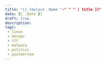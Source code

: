```yaml
---
title: "{{ replace .Name "-" " " | title }}"
date: {{ .Date }}
draft: true
description:
tags:
 - linux
 - devops
 - ctf
 - malware
 - politics
 - postmortem
---
```


